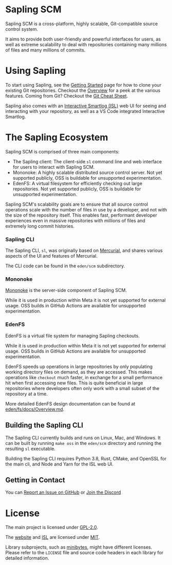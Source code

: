 # Sapling SCM

Sapling SCM is a cross-platform, highly scalable, Git-compatible source control system.

It aims to provide both user-friendly and powerful interfaces for users, as
well as extreme scalability to deal with repositories containing many millions
of files and many millions of commits.

# Using Sapling
To start using Sapling, see the [Getting Started](https://sapling-scm.com/docs/introduction/getting-started) page for how to clone your existing Git repositories. Checkout the [Overview](https://sapling-scm.com/docs/overview/intro) for a peek at the various features. Coming from Git? Checkout the [Git Cheat Sheet](http://sapling-scm.com/docs/introduction/git-cheat-sheet).

Sapling also comes with an [Interactive Smartlog (ISL)](http://sapling-scm.com/docs/addons/isl) web UI for seeing and interacting with your repository, as well as a VS Code integrated Interactive Smartlog.

# The Sapling Ecosystem

Sapling SCM is comprised of three main components:

* The Sapling client: The client-side `sl` command line and web interface for users to interact
  with Sapling SCM.
* Mononoke: A highly scalable distributed source control server. Not yet
  supported publicly, OSS is buildable for unsupported experimentation.
* EdenFS: A virtual filesystem for efficiently checking out large repositories. Not yet
  supported publicly, OSS is buildable for unsupported experimentation.

Sapling SCM's scalability goals are to ensure that all source control operations
scale with the number of files in use by a developer, and not with the size of
the repository itself.  This enables fast, performant developer experiences even
in massive repositories with millions of files and extremely long commit histories.

### Sapling CLI

The Sapling CLI, `sl`, was originally based on
[Mercurial](https://www.mercurial-scm.org/), and shares various aspects of the UI
and features of Mercurial.

The CLI code can be found in the `eden/scm` subdirectory.

### Mononoke

[Mononoke](eden/mononoke/README.md) is the server-side component of Sapling SCM.

While it is used in production within Meta it is not yet supported for external usage. OSS builds in GitHub Actions are available for unsupported experimentation.

### EdenFS

EdenFS is a virtual file system for managing Sapling checkouts.

While it is used in production within Meta it is not yet supported for external usage. OSS builds in GitHub Actions are available for unsupported experimentation.

EdenFS speeds up operations in large repositories by only populating working
directory files on demand, as they are accessed.  This makes operations like
`checkout` much faster, in exchange for a small performance hit when first
accessing new files.  This is quite beneficial in large repositories where
developers often only work with a small subset of the repository at a time.

More detailed EdenFS design documentation can be found at
[eden/fs/docs/Overview.md](eden/fs/docs/Overview.md).

## Building the Sapling CLI

The Sapling CLI currently builds and runs on Linux, Mac, and Windows. It can be
built by running `make oss` in the `eden/scm` directory and running the
resulting `sl` executable.

Building the Sapling CLI requires Python 3.8, Rust, CMake, and OpenSSL for the main cli, and
Node and Yarn for the ISL web UI.

## Getting in Contact

You can [Report an Issue on GitHub](https://github.com/facebook/sapling/issues) or
[Join the Discord](https://discord.gg/X6baZ94Vzh)

# License

The main project is licensed under [GPL-2.0](LICENSE).

The [website](website) and [ISL](addons) are licensed under [MIT](addons/LICENSE).


Library subprojects, such as [minibytes](eden/scm/lib/minibytes), might have different licenses. Please refer to the `LICENSE` file and source code headers in each library for detailed information.
